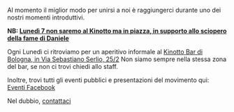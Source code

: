 Al momento il miglior modo per unirsi a noi è raggiungerci durante uno dei nostri momenti introduttivi.

**NB: [Lunedì 7 non saremo al Kinotto ma in piazza, in supporto allo sciopero della fame di Daniele](https://www.facebook.com/events/3525899150778127/)**

Ogni Lunedì ci ritroviamo per un aperitivo informale al [Kinotto Bar di Bologna, in Via Sebastiano Serlio, 25/2](https://www.google.com/maps/dir//Kinotto+Bar/@44.5074654,11.2828313,12z/data=!4m8!4m7!1m0!1m5!1m1!1s0x477fd4a0859b7161:0x19d0e64be232d270!2m2!1d11.3528711!2d44.5074868)
Non siamo sempre nella stessa zona del bar, se non ci trovi chiedi allo staff.

Inoltre, trovi tutti gli eventi pubblici e presentazioni del movimento qui: [Eventi Facebook](https://www.facebook.com/pg/XRBologna/events/)


Nel dubbio, [contattaci](/contatti/)

